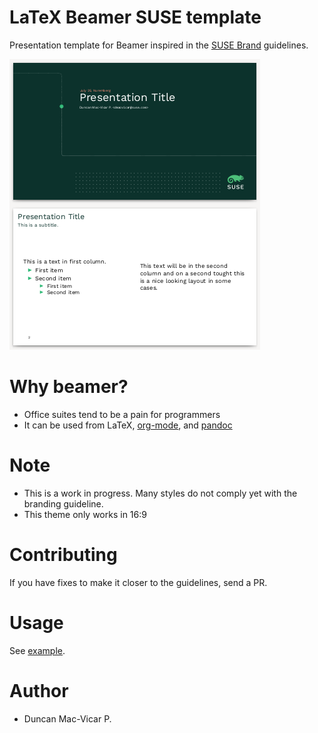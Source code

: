 
# LaTeX Beamer SUSE template

Presentation template for Beamer inspired in the [SUSE Brand](https://brand.suse.com/) guidelines.

![Screenshot](beamer.png)

# Why beamer?

* Office suites tend to be a pain for programmers
* It can be used from LaTeX, [org-mode](https://orgmode.org/), and [pandoc](https://pandoc.org/)

# Note

* This is a work in progress. Many styles do not comply yet with the branding guideline.
* This theme only works in 16:9

# Contributing

If you have fixes to make it closer to the guidelines, send a PR.

# Usage

See [example](example.tex).

# Author

* Duncan Mac-Vicar P.
